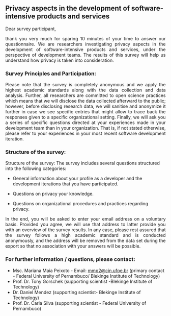 ## Privacy aspects in the development of software-intensive products and services

Dear survey participant, 
<div style="text-align: justify">
thank you very much for sparing 10 minutes of your time to answer our questionnaire. We are researchers investigating privacy aspects in the development of software-intensive products and services, under the perspective of development teams. The results of this survey will help us understand how privacy is taken into consideration.</div>

### Survey Principles and Participation:
<div style="text-align: justify"> Please note that the survey is completely anonymous and we apply the highest academic standards along with the data collection and data analysis. Further, all researchers are committed to open science practices which means that we will disclose the data collected afterward to the public; however, before disclosing research data, we will sanitise and anonymize it further in case we see specific entries that might allow to trace back the responses given to a specific organizational setting. Finally, we will ask you a series of specific questions directed at your experiences made in your development team than in your organization. That is, if not stated otherwise, please refer to your experiences in your most recent software development iteration.   </div>

### Structure of the survey: 
Structure of the survey: The survey includes several questions structured into the following categories: 

- General information about your profile as a developer and the development iterations that you have participated.

- Questions on privacy your knowledge. 

- Questions on organizational procedures and practices regarding privacy.


 

<div style="text-align: justify">In the end, you will be asked to enter your email address on a voluntary basis. Provided you agree, we will use that address to latter provide you with an overview of the survey results. In any case, please rest assured that the survey follows a high academic standard and is conducted anonymously, and the address will be removed from the data set during the export so that no association with your answers will be possible. </div>
 
### For further information / questions, please contact:
- Msc. Mariana Maia Peixoto - Email: mmp2@cin.ufpe.br (primary contact - Federal University of Pernambuco/ Blekinge Institute of Technology)
- Prof. Dr. Tony Gorschek (supporting scientist -Blekinge Institute of Technology) 
- Dr. Daniel Mendez (supporting scientist- Blekinge Institute of Technology)
- Prof. Dr. Carla Silva (supporting scientist - Federal University of Pernambuco)   

